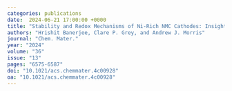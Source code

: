 ```yaml
---
categories: publications
date:  2024-06-21 17:00:00 +0000
title: "Stability and Redox Mechanisms of Ni-Rich NMC Cathodes: Insights from First-Principles Many-Body Calculations"
authors: "Hrishit Banerjee, Clare P. Grey, and Andrew J. Morris"
journal: "Chem. Mater."
year: "2024"
volume: "36"
issue: "13"
pages: "6575-6587"
doi: "10.1021/acs.chemmater.4c00928"
oa: "10.1021/acs.chemmater.4c00928"
---
```

